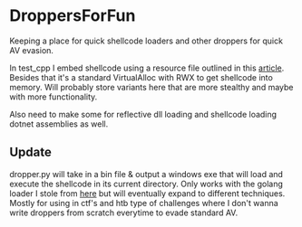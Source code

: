 # DroppersForFun
Keeping a place for quick shellcode loaders and other droppers for quick AV evasion. 

In test_cpp I embed shellcode using a resource file outlined in this <a href="https://www.ired.team/offensive-security/code-injection-process-injection/loading-and-executing-shellcode-from-portable-executable-resources">article<a>. Besides that it's a standard VirtualAlloc with RWX to get shellcode into memory. Will probably store variants here that are more stealthy and maybe with more functionality. 
  
Also need to make some for reflective dll loading and shellcode loading dotnet assemblies as well. 

## Update 
dropper.py will take in a bin file & output a windows exe that will load and execute the shellcode in its current directory. Only works with the golang loader I stole from <a href="https://github.com/Ne0nd0g/go-shellcode/blob/master/cmd/CreateThreadNative/main.go">here<a> but will eventually expand to different techniques. Mostly for using in ctf's and htb type of challenges where I don't wanna write droppers from scratch everytime to evade standard AV. 